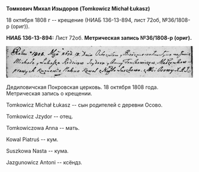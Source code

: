 **Томкович Михал Изыдоров (Tomkowicz Michał Łukasz)**

18 октября 1808 г -- крещение (НИАБ 136-13-894, лист 72об, №36/1808-р
(ориг)).

**НИАБ 136-13-894:** Лист 72об. **Метрическая запись №36/1808-р
(ориг).**

![](./media/74027b64c008b1778a485f3327c14e98f0945939.png)

Дедиловичская Покровская церковь. 18 октября 1808 года. Метрическая
запись о крещении.

Tomkowicz Michał Łukasz -- сын родителей с деревни Осово.

Tomkowicz Jzydor -- отец.

Tomkowiczowa Anna -- мать.

Kowal Piatruś -- кум.

Suszkowa Nasta -- кума.

Jazgunowicz Antoni -- ксёндз.

